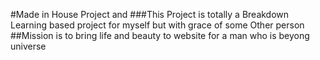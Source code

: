 #Made in House Project and 
###This Project is totally a Breakdown Learning based project for myself but with grace of some Other person
##Mission is to bring life and beauty to website for a man who is beyong universe